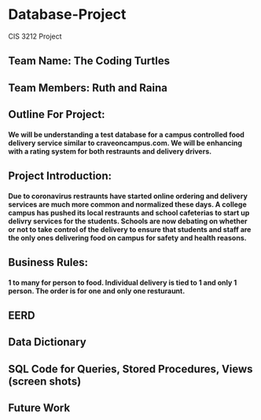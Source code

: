 # Database-Project
CIS 3212 Project
## Team Name: The Coding Turtles
## Team Members: Ruth and Raina
## Outline For Project: 
#### We will be understanding a test database for a campus controlled food delivery service similar to craveoncampus.com. We will be enhancing with a rating system for both restraunts and delivery drivers. 
## Project Introduction: 
#### Due to coronavirus restraunts have started online ordering and delivery services are much more common and normalized these days. A college campus has pushed its local restraunts and school cafeterias to start up delivry services for the students. Schools are now debating on whether or not to take control of the delivery to ensure that students and staff are the only ones delivering food on campus for safety and health reasons. 
## Business Rules: 
#### 1 to many for person to food. Individual delivery is tied to 1 and only 1 person. The order is for one and only one resturaunt. 

## EERD
## Data Dictionary
## SQL Code for Queries, Stored Procedures, Views (screen shots)
## Future Work
